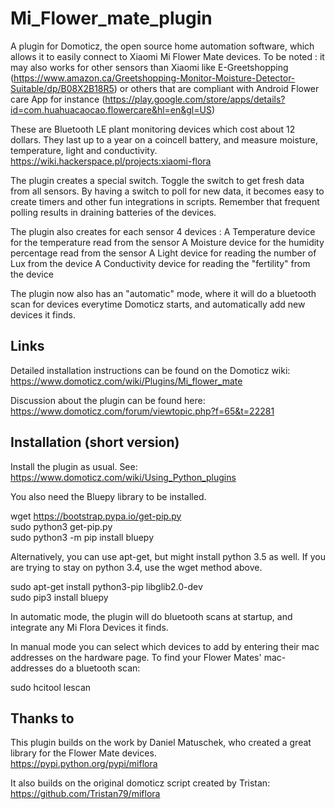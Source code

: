 # Mi_Flower_mate_plugin
A plugin for Domoticz, the open source home automation software, which allows it to easily connect to Xiaomi Mi Flower Mate devices. To be noted : it may also works for other sensors than Xiaomi like E-Greetshopping (https://www.amazon.ca/Greetshopping-Monitor-Moisture-Detector-Suitable/dp/B08X2B18R5) or others that are compliant with Android Flower care App for instance (https://play.google.com/store/apps/details?id=com.huahuacaocao.flowercare&hl=en&gl=US)

These are Bluetooth LE plant monitoring devices which cost about 12 dollars. They last up to a year on a coincell battery, and measure moisture, temperature, light and conductivity.
https://wiki.hackerspace.pl/projects:xiaomi-flora

The plugin creates a special switch. Toggle the switch to get fresh data from all sensors. By having a switch to poll for new data, it becomes easy to create timers and other fun integrations in scripts. Remember that frequent polling results in draining batteries of the devices.

The plugin also creates for each sensor 4 devices :
  A Temperature device for the temperature read from the sensor
  A Moisture device for the humidity percentage read from the sensor
  A Light device for reading the number of Lux from the device
  A Conductivity device for reading the "fertility" from the device

The plugin now also has an "automatic" mode, where it will do a bluetooth scan for devices everytime Domoticz starts, and automatically add new devices it finds.


## Links
Detailed installation instructions can be found on the Domoticz wiki:
https://www.domoticz.com/wiki/Plugins/Mi_flower_mate

Discussion about the plugin can be found here:
https://www.domoticz.com/forum/viewtopic.php?f=65&t=22281


## Installation (short version)
Install the plugin as usual. See: https://www.domoticz.com/wiki/Using_Python_plugins

You also need the Bluepy library to be installed.

wget https://bootstrap.pypa.io/get-pip.py<br/>
sudo python3 get-pip.py<br/>
sudo python3 -m pip install bluepy<br/>

Alternatively, you can use apt-get, but might install python 3.5 as well. If you are trying to stay on python 3.4, use the wget method above.

  sudo apt-get install python3-pip libglib2.0-dev<br/>
  sudo pip3 install bluepy<br/>
  

In automatic mode, the plugin will do bluetooth scans at startup, and integrate any Mi Flora Devices it finds. 

In manual mode you can select which devices to add by entering their mac addresses on the hardware page. To find your Flower Mates' mac-addresses do a bluetooth scan:

  sudo hcitool lescan



## Thanks to

This plugin builds on the work by Daniel Matuschek, who created a great library for the Flower Mate devices.<br/>
https://pypi.python.org/pypi/miflora

It also builds on the original domoticz script created by Tristan:<br/>
https://github.com/Tristan79/miflora
